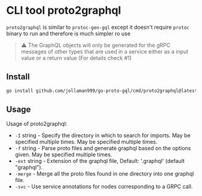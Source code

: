 # CLI tool proto2graphql

`proto2graphql` is similar to `protoc-gen-gql` except it doesn't require `protoc` binary to run 
and therefore is much simpler ro use

> :warning: The GraphQL objects will only be generated for the gRPC messages of other types that are used in a service either as a input value or a return value (For details check #1)

## Install

```sh
go install github.com/jollaman999/go-proto-gql/cmd/proto2graphql@latest
```

## Usage
Usage of proto2graphql:
- `-I` string - Specify the directory in which to search for imports. May be specified multiple times. May be specified multiple times.
- `-f` string - Parse proto files and generate graphql based on the options given. May be specified multiple times. 
- `-ext` string - Extension of the graphql file, Default: '.graphql' (default "graphql").
- `-merge` - Merge all the proto files found in one directory into one graphql file.
- `-svc` - Use service annotations for nodes corresponding to a GRPC call.
